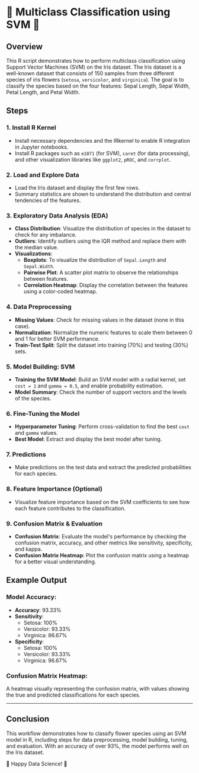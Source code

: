 # 🌸 Multiclass Classification using SVM 🌸

## Overview
This R script demonstrates how to perform multiclass classification using Support Vector Machines (SVM) on the Iris dataset. The Iris dataset is a well-known dataset that consists of 150 samples from three different species of iris flowers (`setosa`, `versicolor`, and `virginica`). The goal is to classify the species based on the four features: Sepal Length, Sepal Width, Petal Length, and Petal Width.

## Steps

### 1. **Install R Kernel**
   - Install necessary dependencies and the IRkernel to enable R integration in Jupyter notebooks.
   - Install R packages such as `e1071` (for SVM), `caret` (for data processing), and other visualization libraries like `ggplot2`, `pROC`, and `corrplot`.

### 2. **Load and Explore Data**
   - Load the Iris dataset and display the first few rows.
   - Summary statistics are shown to understand the distribution and central tendencies of the features.

### 3. **Exploratory Data Analysis (EDA)**
   - **Class Distribution**: Visualize the distribution of species in the dataset to check for any imbalance.
   - **Outliers**: Identify outliers using the IQR method and replace them with the median value.
   - **Visualizations**:
     - **Boxplots**: To visualize the distribution of `Sepal.Length` and `Sepal.Width`.
     - **Pairwise Plot**: A scatter plot matrix to observe the relationships between features.
     - **Correlation Heatmap**: Display the correlation between the features using a color-coded heatmap.

### 4. **Data Preprocessing**
   - **Missing Values**: Check for missing values in the dataset (none in this case).
   - **Normalization**: Normalize the numeric features to scale them between 0 and 1 for better SVM performance.
   - **Train-Test Split**: Split the dataset into training (70%) and testing (30%) sets.

### 5. **Model Building: SVM**
   - **Training the SVM Model**: Build an SVM model with a radial kernel, set `cost = 1` and `gamma = 0.5`, and enable probability estimation.
   - **Model Summary**: Check the number of support vectors and the levels of the species.

### 6. **Fine-Tuning the Model**
   - **Hyperparameter Tuning**: Perform cross-validation to find the best `cost` and `gamma` values.
   - **Best Model**: Extract and display the best model after tuning.

### 7. **Predictions**
   - Make predictions on the test data and extract the predicted probabilities for each species.

### 8. **Feature Importance (Optional)**
   - Visualize feature importance based on the SVM coefficients to see how each feature contributes to the classification.

### 9. **Confusion Matrix & Evaluation**
   - **Confusion Matrix**: Evaluate the model's performance by checking the confusion matrix, accuracy, and other metrics like sensitivity, specificity, and kappa.
   - **Confusion Matrix Heatmap**: Plot the confusion matrix using a heatmap for a better visual understanding.

## Example Output

### Model Accuracy:
- **Accuracy**: 93.33%
- **Sensitivity**:
  - Setosa: 100%
  - Versicolor: 93.33%
  - Virginica: 86.67%
- **Specificity**:
  - Setosa: 100%
  - Versicolor: 93.33%
  - Virginica: 96.67%

### Confusion Matrix Heatmap:
A heatmap visually representing the confusion matrix, with values showing the true and predicted classifications for each species.

---

## Conclusion
This workflow demonstrates how to classify flower species using an SVM model in R, including steps for data preprocessing, model building, tuning, and evaluation. With an accuracy of over 93%, the model performs well on the Iris dataset.

🌸 Happy Data Science! 🌸
